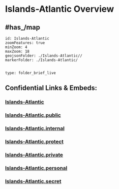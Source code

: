 # Islands-Atlantic Overview


## #has_/map 


```leaflet
id: Islands-Atlantic
zoomFeatures: true 
minZoom: 4 
maxZoom: 18
geojsonFolder: ./Islands-Atlantic//
markerFolder: ./Islands-Atlantic/
```



```folderv
```

```ccard
type: folder_brief_live
```
 


## Confidential Links & Embeds: 

### [Islands-Atlantic](/_Standards/Earth/Continent/Europe/Europe~South/Spain/Islands-Atlantic.md) 

### [Islands-Atlantic.public](/_public/Earth/Continent/Europe/Europe~South/Spain/Islands-Atlantic.public.md) 

### [Islands-Atlantic.internal](/_internal/Earth/Continent/Europe/Europe~South/Spain/Islands-Atlantic.internal.md) 

### [Islands-Atlantic.protect](/_protect/Earth/Continent/Europe/Europe~South/Spain/Islands-Atlantic.protect.md) 

### [Islands-Atlantic.private](/_private/Earth/Continent/Europe/Europe~South/Spain/Islands-Atlantic.private.md) 

### [Islands-Atlantic.personal](/_personal/Earth/Continent/Europe/Europe~South/Spain/Islands-Atlantic.personal.md) 

### [Islands-Atlantic.secret](/_secret/Earth/Continent/Europe/Europe~South/Spain/Islands-Atlantic.secret.md)

